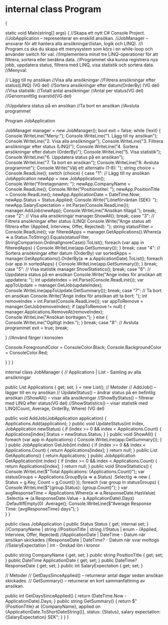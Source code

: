 #     internal class Program
 {

   static void Main(string[] args)
        {
            //Skapa ett nytt C# Console Project.
            //JobApplication – representerar en enskild ansökan.
            //JobManager – ansvarar för att hantera alla ansökningar(listan, logik och LINQ).
            //I Program.cs ska du skapa ett menysystem som körs i en while-loop och använder switch för val.
            //Implementera minst tre LINQ-operationer för att filtrera, sortera eller beräkna data.
            //Programmet ska kunna registrera nya jobb, uppdatera status, filtrera med LINQ, visa statistik och sortera data.
            //Menyval:

           
  // Lägg till ny ansökan
  //Visa alla ansökningar
  //Filtrera ansökningar efter status(LINQ) (VG del)
  //Sortera ansökningar efter datum(OrderBy) (VG del)
  //Visa statistik:
  //Totalt antal ansökningar
  //Antal per status(VG del)
  //Genomsnittlig svarstid(VG del)

  //Uppdatera status på en ansökan 
  //Ta bort en ansökan
  //Avsluta programmet

  
  
  Program JobApplication

  JobManager manager = new JobManager();
            bool exit = false;
            while (!exit)
            {
                Console.WriteLine("Meny:");
                Console.WriteLine("1. Lägg till ny ansökan");
                Console.WriteLine("2. Visa alla ansökningar");
                Console.WriteLine("3. Filtrera ansökningar efter status (LINQ)");
                Console.WriteLine("4. Sortera ansökningar efter datum (OrderBy)");
                Console.WriteLine("5. Visa statistik");
                Console.WriteLine("6. Uppdatera status på en ansökan");
                Console.WriteLine("7. Ta bort en ansökan");
                Console.WriteLine("8. Avsluta programmet");
                Console.Write("Välj ett alternativ (1-8): ");
                string choice = Console.ReadLine();
                switch (choice)
                {
                    case "1":
                        // Lägg till ny ansökan
                        JobApplication newApp = new JobApplication();
                        Console.Write("Företagsnamn: ");
                        newApp.CompanyName = Console.ReadLine();
                        Console.Write("Positionstitel: ");
                        newApp.PositionTitle = Console.ReadLine();
                        newApp.ApplicationDate = DateTime.Now;
                        newApp.Status = Status.Applied;
                        Console.Write("Löneförväntan (SEK): ");
                        newApp.SalaryExpectation = int.Parse(Console.ReadLine());
                        manager.AddJob(newApp);
                        Console.WriteLine("Ansökan tillagd.");
                        break;
                    case "2":
                        // Visa alla ansökningar
                        manager.ShowAll();
                        break;
                    case "3":
                        // Filtrera ansökningar efter status (LINQ)
                        Console.Write("Ange status att filtrera efter (Applied, Interview, Offer, Rejected): ");
                        string statusFilter = Console.ReadLine();
                        var filteredApps = manager.GetApplications().Where(a => a.Status.ToString().Equals(statusFilter, StringComparison.OrdinalIgnoreCase)).ToList();
                        foreach (var app in filteredApps)
                        {
                            Console.WriteLine(app.GetSummary());
                        }
                        break;
                    case "4":
                        // Sortera ansökningar efter datum (OrderBy)
                        var sortedApps = manager.GetApplications().OrderBy(a => a.ApplicationDate).ToList();
                        foreach (var app in sortedApps)
                        {
                            Console.WriteLine(app.GetSummary());
                        }
                        break;
                    case "5":
                        // Visa statistik
                        manager.ShowStatistics();
                        break;
                    case "6":
                        // Uppdatera status på en ansökan
                        Console.Write("Ange index för ansökan att uppdatera: ");
                        int updateIndex = int.Parse(Console.ReadLine());
                        var appToUpdate = manager.GetJob(updateIndex);
                        Console.WriteLine(appToUpdate.GetSummary());
                        break;
                    case "7":
                        // Ta bort en ansökan
                        Console.Write("Ange index för ansökan att ta bort: ");
                        int removeIndex = int.Parse(Console.ReadLine());
                        var appToRemove = manager.GetJob(removeIndex);
                        if (appToRemove != null)
                        {
                            manager.Applications.RemoveAt(removeIndex);
                            Console.WriteLine("Ansökan borttagen.");
                        }
                        else
                        {
                            Console.WriteLine("Ogiltigt index.");
                        }
                        break;
                    case "8":
                        // Avsluta programmet
                        exit = true;
                        break;

   }
    //Använd färger i konsolen

  Console.ForegroundColor = ConsoleColor.Black;
  Console.BackgroundColor = ConsoleColor.Red;
  
   }
  }
}



  internal class JobManager
    {
        // Applications | List<JobApplication> - Samling av alla ansökningar
        
   public List<JobApplication> Applications { get; set; } = new List<JobApplication>();
        // Metoder
        // AddJob() – lägger till en ny ansökan
        // UpdateStatus() – ändrar status på en befintlig ansökan
        //ShowAll() – visar alla ansökningar
        //ShowByStatus() – filtrerar med LINQ efter status(VG del)
        //ShowStatistics() – visar statistik med LINQ(Count, Average, OrderBy, Where) (VG del)

  public void AddJob(JobApplication application)
        {
            Applications.Add(application);
        }
        public void UpdateStatus(int index, JobApplication newStatus)
        {
            if (index >= 0 && index < Applications.Count)
            {
                Applications[index].Status = newStatus.Status;
            }
        }
        public void ShowAll()
        {
            foreach (var app in Applications)
            {
                Console.WriteLine(app.GetSummary());
            }
        }
        public JobApplication GetJob(int index) {
            if (index >= 0 && index < Applications.Count)
            {
                return Applications[index];
            }
            return null;
        }
        public List<JobApplication> GetApplications() {
            return Applications;
        }
        public JobApplication GetApplication(int index) {
            if (index >= 0 && index < Applications.Count)
            {
                return Applications[index];
            }
            return null;
        }
        public void ShowStatistics()
        {
            Console.WriteLine($"Total Applications: {Applications.Count}");
            var statusGroups = Applications.GroupBy(a => a.Status)
                                           .Select(g => new { Status = g.Key, Count = g.Count() });
            foreach (var group in statusGroups)
            {
                Console.WriteLine($"{group.Status}: {group.Count}");
            }
            var avgResponseTime = Applications.Where(a => a.ResponseDate.HasValue)
                                              .Select(a => (a.ResponseDate.Value - a.ApplicationDate).Days)
                                              .DefaultIfEmpty(0)
                                              .Average();
            Console.WriteLine($"Average Response Time: {avgResponseTime} days");
        }                
   }
}




  public class JobApplication
    {
        public Status Status { get; internal set; }
        //CompanyName | string
        //PositionTitle | string
        //Status | enum - (Applied, Interview, Offer, Rejected)
        //ApplicationDate | DateTime - Datum när ansökan skickades
        //ResponseDate | DateTime? - Datum när svar mottogs
        //SalaryExpectation | int - Önskad lön i kronor

   public string CompanyName { get; set; }
   public string PositionTitle { get; set; }
   public DateTime ApplicationDate { get; set; }
   public DateTime? ResponseDate { get; set; }
   public int SalaryExpectation { get; set; }
        

  // Metoder
        // GetDaysSinceApplied() – returnerar antal dagar sedan ansökan skickades.
        // GetSummary() – returnerar en kort sammanfattning av ansökan.

  public int GetDaysSinceApplied()
        {
            return (DateTime.Now - ApplicationDate).Days;
        }
        public string GetSummary()
        {
            return $"{PositionTitle} at {CompanyName}, applied on {ApplicationDate.ToShortDateString()}, status: {Status}, salary expectation: {SalaryExpectation}             SEK";
        }
    }
}












